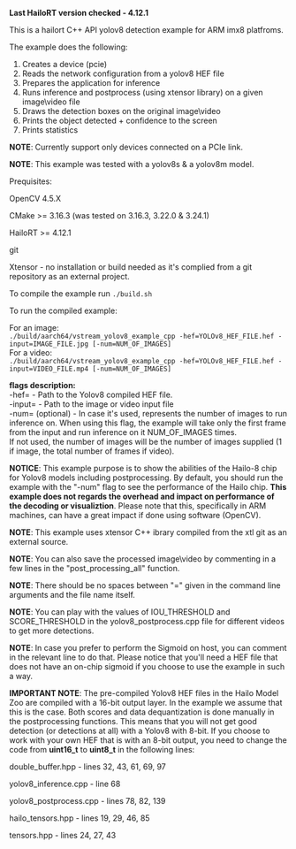 **Last HailoRT version checked - 4.12.1**

This is a hailort C++ API yolov8 detection example for ARM imx8 platfroms.

The example does the following:

1. Creates a device (pcie)
2. Reads the network configuration from a yolov8 HEF file
3. Prepares the application for inference
4. Runs inference and postprocess (using xtensor library) on a given image\video file 
5. Draws the detection boxes on the original image\video
6. Prints the object detected + confidence to the screen
5. Prints statistics

**NOTE**: Currently support only devices connected on a PCIe link.

**NOTE**: This example was tested with a yolov8s & a yolov8m model.


Prequisites:

OpenCV 4.5.X

CMake >= 3.16.3 (was tested on 3.16.3, 3.22.0 & 3.24.1)

HailoRT >= 4.12.1

git

Xtensor - no installation or build needed as it's complied from a git repository as an external project.   



To compile the example run `./build.sh`  

To run the compiled example:  

For an image:  
`./build/aarch64/vstream_yolov8_example_cpp -hef=YOLOv8_HEF_FILE.hef -input=IMAGE_FILE.jpg [-num=NUM_OF_IMAGES]`  
For a video:  
`./build/aarch64/vstream_yolov8_example_cpp -hef=YOLOv8_HEF_FILE.hef -input=VIDEO_FILE.mp4 [-num=NUM_OF_IMAGES]`  

**flags description:**  
-hef= - Path to the Yolov8 compiled HEF file.  
-input= - Path to the image or video input file  
-num= (optional) - In case it's used, represents the number of images to run inference on. When using this flag, the example will take only the first frame from the input and run inference on it NUM_OF_IMAGES times.   
If not used, the number of images will be the number of images supplied (1 if image, the total number of frames if video).   

**NOTICE**: This example purpose is to show the abilities of the Hailo-8 chip for Yolov8 models including postprocessing. By default, you should run the example with the "-num" flag to see the performance of the Hailo chip. **This example does not regards the overhead and impact on performance of the decoding or visualiztion**. Please note that this, specifically in ARM machines, can have a great impact if done using software (OpenCV).    


**NOTE**: This example uses xtensor C++ ibrary compiled from the xtl git as an external source.   

**NOTE**: You can also save the processed image\video by commenting in a few lines in the "post_processing_all" function.   

**NOTE**: There should be no spaces between "=" given in the command line arguments and the file name itself.   

**NOTE**: You can play with the values of IOU_THRESHOLD and SCORE_THRESHOLD in the yolov8_postprocess.cpp file for different videos to get more detections.   

**NOTE**: In case you prefer to perform the Sigmoid on host, you can comment in the relevant line to do that. Please notice that you'll need a HEF file that does not have an on-chip sigmoid if you choose to use the example in such a way.   


**IMPORTANT NOTE**: The pre-compiled Yolov8 HEF files in the Hailo Model Zoo are compiled with a 16-bit output layer.
In the example we assume that this is the case.
Both scores and data dequantization is done manually in the postprocessing functions. 
This means that you will not get good detection (or detections at all) with a Yolov8 with 8-bit. 
If you choose to work with your own HEF that is with an 8-bit output, you need to change the code from **uint16_t** to **uint8_t** in the following lines:

double_buffer.hpp - lines 32, 43, 61, 69, 97

yolov8_inference.cpp - line 68

yolov8_postprocess.cpp - lines 78, 82, 139 

hailo_tensors.hpp - lines 19, 29, 46, 85

tensors.hpp - lines 24, 27, 43

